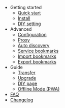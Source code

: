 * Getting started
    * [Quick start](quickstart)
    * [Install](install)
    * [DIY setting](diy)
* Advanced
    * [Configuration](config)
    * [Proxy](proxy)
    * [Auto discovery](auto-discovery)
    * [Service bookmarks](server)
    * [Import bookmarks](mark-import)
    * [Export bookmarks](mark-export)
* Guide
    * [Transfer](transfer)
    * [Upgrade](upgrade)
    * [DIY page](diy-page)
    * [Offline Mode (PWA)](pwa)
* [FAQ](faq)
* [Changelog](/changelog)